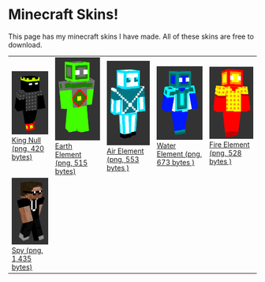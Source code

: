 # Minecraft Skins!

This page has my minecraft skins I have made. All of these skins are free to download.

<table>
  <tr>
    <td>
      <a href="minecraft_skins/covblock_king.png" download>
        <img src="minecraft_skins/king_null_preview.png"><br>
        King Null (png, 420 bytes)
      </a>
    </td>
    <td>
      <a href="minecraft_skins/covblock_earth_element.png" download>
        <img src="minecraft_skins/earth_element_preview.png"><br>
        Earth Element (png, 515 bytes)
      </a>
    </td>
    <td>
      <a href="minecraft_skins/covblock_air_element.png" download>
        <img src="minecraft_skins/air_element_preview.png"><br>
        Air Element (png, 553 bytes )
      </a>
    </td>
    <td>
      <a href="minecraft_skins/covblock_water_element.png" download>
        <img src="minecraft_skins/water_element_preview.png"><br>
        Water Element (png, 673 bytes )
      </a>
    </td>
    <td>
      <a href="minecraft_skins/covblock_fire_element.png" download>
        <img src="minecraft_skins/fire_element_preview.png"><br>
        Fire Element (png, 528 bytes )
      </a>
    </td>
    </tr>
  <tr>
    <td>
      <a href="minecraft_skins/covblock_spy.png" download>
        <img src="minecraft_skins/spy_preview.png"><br>
        Spy (png, 1,435 bytes)
      </a>
    </td>
    <td>
      <!--<a href="minecraft_skins/covblock_king.png" download>
        <img src="minecraft_skins/king_null_preview.png"><br>
        King Null (png, 420 bytes)
      </a>-->
    </td>
    <td>
      <!--<a href="minecraft_skins/covblock_king.png" download>
        <img src="minecraft_skins/king_null_preview.png"><br>
        King Null (png, 420 bytes)
      </a>-->
    </td>
    <td>
      <!--<a href="minecraft_skins/covblock_king.png" download>
        <img src="minecraft_skins/king_null_preview.png"><br>
        King Null (png, 420 bytes)
      </a>-->
   </td>
    <td>
      <!--<a href="minecraft_skins/covblock_king.png" download>
        <img src="minecraft_skins/king_null_preview.png"><br>
        King Null (png, 420 bytes)
      </a>-->
    </td>
    </tr>  
</table>
